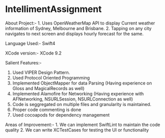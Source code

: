 # IntellimentAssignment

About Project:- 
     1. Uses OpenWeatherMap API to display Current weather information of Sydney,
        Melbourne and Brisbane.
     2. Tapping on any city navigates to next screen and displays hourly forecast for the same.   
     
Language Used:- 
    Swift4

XCode version:-
   XCode 9.2

Salient Features:-
   1. Used VIPER Design Pattern.
   2. Used Protocol Oriented Programming
   3. Implemented ObjectMapper for data Parsing (Having experience on Gloss and MagicalRecords as well)
   4. Implemented Alamofire for Networking (Having experience with AFNetworking, NSURLSession, NSURLConnection as well)
   5. Code is seggregated on multiple files and granularity is maintained.
   6. Proper code commenting is done
   7. Used cocoapods for dependency management
   
 Areas of Improvement:-
    1. We can implement SwiftLint to maintain the code quality
    2. We can write XCTestCases for testing the UI or functionality
   
